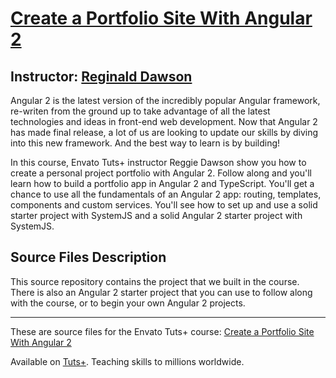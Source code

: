 # [Create a Portfolio Site With Angular 2][published url]
## Instructor: [Reginald Dawson][instructor url]



Angular 2 is the latest version of the incredibly popular Angular framework, re-writen from the ground up to take advantage of all the latest technologies and ideas in front-end web development. Now that Angular 2 has made final release, a lot of us are looking to update our skills by diving into this new framework. And the best way to learn is by building!

In this course, Envato Tuts+ instructor Reggie Dawson show you how to create a personal project portfolio with Angular 2. Follow along and you'll learn how to build a portfolio app in Angular 2 and TypeScript. You'll get a chance to use all the fundamentals of an Angular 2 app: routing, templates, components and custom services. You'll see how to set up and use a solid starter project with SystemJS and a solid Angular 2 starter project with SystemJS.

## Source Files Description


This source repository contains the project that we built in the course. There is also an Angular 2 starter project that you can use to follow along with the course, or to begin your own Angular 2 projects.

------

These are source files for the Envato Tuts+ course: [Create a Portfolio Site With Angular 2][published url]

Available on [Tuts+](https://tutsplus.com). Teaching skills to millions worldwide.

[published url]: https://code.tutsplus.com/courses/create-a-portfolio-site-with-angular-2
[instructor url]: https://tutsplus.com/authors/reginald-dawson

